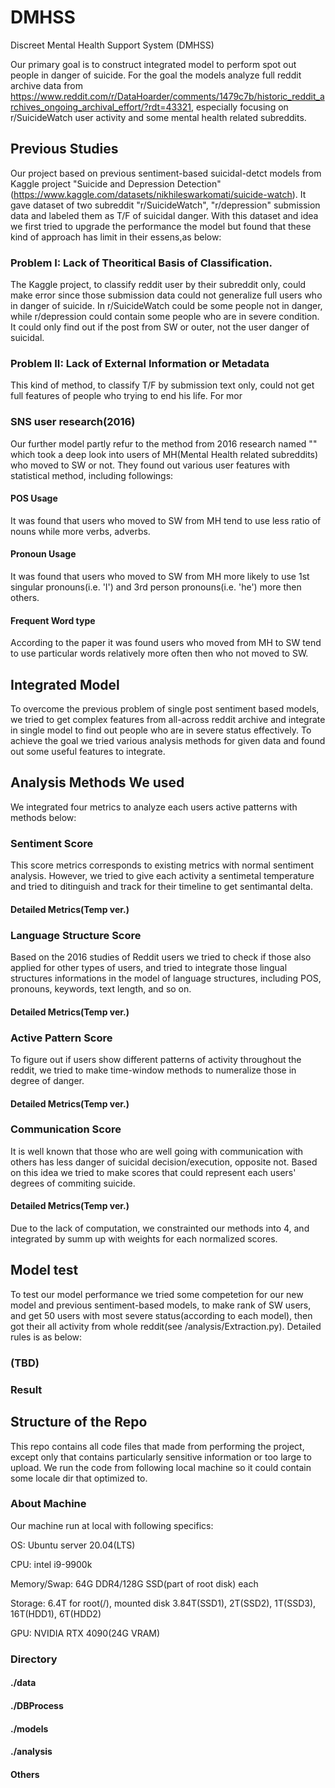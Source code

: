 # DMHSS
Discreet Mental Health Support System (DMHSS)

Our primary goal is to construct integrated model to perform spot out people in danger of suicide. For the goal the models analyze full reddit archive data from https://www.reddit.com/r/DataHoarder/comments/1479c7b/historic_reddit_archives_ongoing_archival_effort/?rdt=43321, especially focusing on r/SuicideWatch user activity and some mental health related subreddits. 

## Previous Studies
Our project based on previous sentiment-based suicidal-detct models from Kaggle project "Suicide and Depression Detection"(https://www.kaggle.com/datasets/nikhileswarkomati/suicide-watch). It gave dataset of two subreddit "r/SuicideWatch", "r/depression" submission data and labeled them as T/F of suicidal danger. With this dataset and idea we first tried to upgrade the performance the model but found that these kind of approach has limit in their essens,as below:
### Problem I: Lack of Theoritical Basis of Classification.
The Kaggle project, to classify reddit user by their subreddit only, could make error since those submission data could not generalize full users who in danger of suicide. In r/SuicideWatch could be some people not in danger, while r/depression could contain some people who are in severe condition. It could only find out if the post from SW or outer, not the user danger of suicidal.
### Problem II: Lack of External Information or Metadata
This kind of method, to classify T/F by submission text only, could not get full features of people who trying to end his life. For mor
### SNS user research(2016)
Our further model partly refur to the method from 2016 research named "" which took a deep look into users of MH(Mental Health related subreddits) who moved to SW or not. They found out various user features with statistical method, including followings:
#### POS Usage
It was found that users who moved to SW from MH tend to use less ratio of nouns while more verbs, adverbs.
#### Pronoun Usage
It was found that users who moved to SW from MH more likely to use 1st singular pronouns(i.e. 'I') and 3rd person pronouns(i.e. 'he') more then others. 
#### Frequent Word type
According to the paper it was found users who moved from MH to SW tend to use particular words relatively more often then who not moved to SW.
## Integrated Model
To overcome the previous problem of single post sentiment based models, we tried to get complex features from all-across reddit archive and integrate in single model to find out people who are in severe status effectively. To achieve the goal we tried various analysis methods for given data and found out some useful features to integrate.
## Analysis Methods We used
We integrated four metrics to analyze each users active patterns with methods below:
### Sentiment Score
This score metrics corresponds to existing metrics with normal sentiment analysis. However, we tried to give each activity a sentimetal temperature and tried to ditinguish and track for their timeline to get sentimantal delta.
#### Detailed Metrics(Temp ver.)
### Language Structure Score
Based on the 2016 studies of Reddit users we tried to check if those also applied for other types of users, and tried to integrate those lingual structures informations in the model of language structures, including POS, pronouns, keywords, text length, and so on.
#### Detailed Metrics(Temp ver.)
### Active Pattern Score
To figure out if users show different patterns of activity throughout the reddit, we tried to make time-window methods to numeralize those in degree of danger.
#### Detailed Metrics(Temp ver.)
### Communication Score
It is well known that those who are well going with communication with others has less danger of suicidal decision/execution, opposite not. Based on this idea we tried to make scores that could represent each users' degrees of commiting suicide.
#### Detailed Metrics(Temp ver.)

Due to the lack of computation, we constrainted our methods into 4, and integrated by summ up with weights for each normalized scores.

## Model test
To test our model performance we tried some competetion for our new model and previous sentiment-based models, to make rank of SW users, and get 50 users with most severe status(according to each model), then got their all activity from whole reddit(see /analysis/Extraction.py). Detailed rules is as below:
### (TBD)
### Result

## Structure of the Repo
This repo contains all code files that made from performing the project, except only that contains particularly sensitive information or too large to upload. We run the code from following local machine so it could contain some locale dir that optimized to.
### About Machine
Our machine run at local with following specifics:

OS: Ubuntu server 20.04(LTS)

CPU: intel i9-9900k

Memory/Swap: 64G DDR4/128G SSD(part of root disk) each

Storage: 6.4T for root(/), mounted disk 3.84T(SSD1), 2T(SSD2), 1T(SSD3), 16T(HDD1), 6T(HDD2)

GPU: NVIDIA RTX 4090(24G VRAM)

### Directory

#### ./data
#### ./DBProcess
#### ./models
#### ./analysis
#### Others

